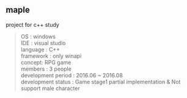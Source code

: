 
## maple

project for c++ study

> OS : windows  
> IDE : visual studio  
> language : C++  
> framework : only winapi  
> concept: RPG game  
> members : 3 people  
> development period : 2016.06 ~ 2016.08  
> development status : Game stage1 partial implementation & Not support male character  
